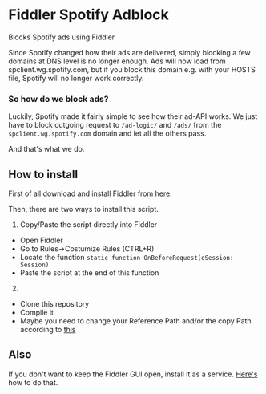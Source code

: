 # Fiddler Spotify Adblock
Blocks Spotify ads using Fiddler

Since Spotify changed how their ads are delivered, simply blocking a few domains at DNS level is no longer enough.
Ads will now load from spclient.wg.spotify.com, but if you block this domain e.g. with your HOSTS file, Spotify will no longer work correctly.

### So how do we block ads?

Luckily, Spotify made it fairly simple to see how their ad-API works.
We just have to block outgoing request to ```/ad-logic/``` and ```/ads/``` from the ```spclient.wg.spotify.com``` domain and let all the others pass.

And that's what we do.

## How to install 

First of all download and install Fiddler from [here.](https://www.telerik.com/fiddler)

Then, there are two ways to install this script.

1. Copy/Paste the script directly into Fiddler
* Open Fiddler
* Go to Rules->Costumize Rules (CTRL+R)
* Locate the function ```static function OnBeforeRequest(oSession: Session)```
* Paste the script at the end of this function

2.
* Clone this repository
* Compile it
* Maybe you need to change your Reference Path and/or the copy Path according to [this](https://docs.telerik.com/fiddler/Extend-Fiddler/CreateExtension)

## Also

If you don't want to keep the Fiddler GUI open, install it as a service. [Here's](http://fiddler.wikidot.com/runasservice) how to do that.
